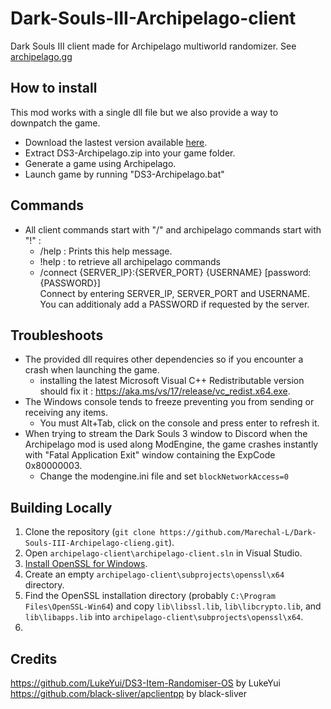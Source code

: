 # Dark-Souls-III-Archipelago-client

Dark Souls III client made for Archipelago multiworld randomizer. See [archipelago.gg](https://archipelago.gg/)

## How to install

This mod works with a single dll file but we also provide a way to downpatch the game.

- Download the lastest version available [here](https://github.com/Marechal-L/Dark-Souls-III-Archipelago-client/releases).
- Extract DS3-Archipelago.zip into your game folder.
- Generate a game using Archipelago.
- Launch game by running "DS3-Archipelago.bat"

## Commands
- All client commands start with "/" and archipelago commands start with "!" :
	- /help : Prints this help message.
	- !help : to retrieve all archipelago commands
	- /connect {SERVER_IP}:{SERVER_PORT} {USERNAME} [password:{PASSWORD}]  
	Connect by entering SERVER_IP, SERVER_PORT and USERNAME. You can additionaly add a PASSWORD if requested by the server.
	
## Troubleshoots
- The provided dll requires other dependencies so if you encounter a crash when launching the game.
   - installing the latest Microsoft Visual C++ Redistributable version should fix it : https://aka.ms/vs/17/release/vc_redist.x64.exe.
- The Windows console tends to freeze preventing you from sending or receiving any items.
   - You must Alt+Tab, click on the console and press enter to refresh it.
- When trying to stream the Dark Souls 3 window to Discord when the Archipelago mod is used along ModEngine, the game crashes instantly with "Fatal Application Exit" window containing the ExpCode 0x80000003.
   - Change the modengine.ini file and set `blockNetworkAccess=0`

## Building Locally

1. Clone the repository (`git clone https://github.com/Marechal-L/Dark-Souls-III-Archipelago-clieng.git`).
2. Open `archipelago-client\archipelago-client.sln` in Visual Studio.
3. [Install OpenSSL for Windows](https://slproweb.com/products/Win32OpenSSL.html).
4. Create an empty `archipelago-client\subprojects\openssl\x64` directory.
5. Find the OpenSSL installation directory (probably `C:\Program Files\OpenSSL-Win64`) and copy
   `lib\libssl.lib`, `lib\libcrypto.lib`, and `lib\libapps.lib` into
   `archipelago-client\subprojects\openssl\x64`.
6. 

## Credits
https://github.com/LukeYui/DS3-Item-Randomiser-OS by LukeYui  
https://github.com/black-sliver/apclientpp by black-sliver



